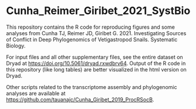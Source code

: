 # Cunha_Reimer_Giribet_2021_SystBio

This repository contains the R code for reproducing figures and some analyses from Cunha TJ, Reimer JD, Giribet G. 2021. Investigating Sources of Conflict in Deep Phylogenomics of Vetigastropod Snails. Systematic Biology.

For input files and all other supplementary files, see the entire dataset on Dryad at https://doi.org/10.5061/dryad.rxwdbrv64. Output of the R code in this repository (like long tables) are better visualized in the html version on Dryad.

Other scripts related to the transcriptome assembly and phylogenomic analyses are available at https://github.com/tauanajc/Cunha_Giribet_2019_ProcRSocB.
